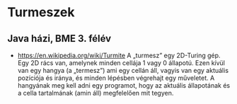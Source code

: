 # Turmeszek
## Java házi, BME 3. félév
* https://en.wikipedia.org/wiki/Turmite
A „turmesz” egy 2D-Turing gép. Egy 2D rács van, amelynek minden cellája 1 vagy 0 állapotú.
Ezen kívül van egy hangya (a „termesz”) ami egy cellán áll, vagyis van egy aktuális pozíciója
és iránya, és minden lépésben végrehajt egy műveletet.
A hangyának meg kell adni egy programot, hogy az aktuális állapotának és a cella
tartalmának (amin áll) megfelelően mit tegyen.
